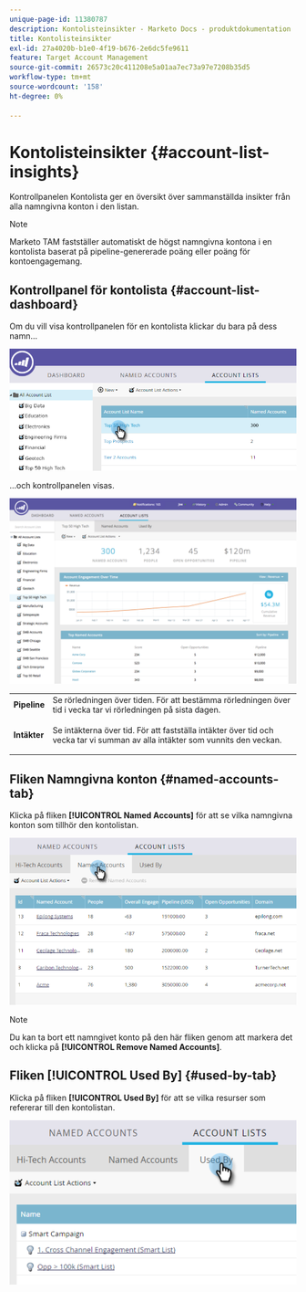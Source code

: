 ```yaml
---
unique-page-id: 11380787
description: Kontolisteinsikter - Marketo Docs - produktdokumentation
title: Kontolisteinsikter
exl-id: 27a4020b-b1e0-4f19-b676-2e6dc5fe9611
feature: Target Account Management
source-git-commit: 26573c20c411208e5a01aa7ec73a97e7208b35d5
workflow-type: tm+mt
source-wordcount: '158'
ht-degree: 0%

---
```


# Kontolisteinsikter {#account-list-insights}

Kontrollpanelen Kontolista ger en översikt över sammanställda insikter från alla namngivna konton i den listan.

>[!NOTE]
>
>Marketo TAM fastställer automatiskt de högst namngivna kontona i en kontolista baserat på pipeline-genererade poäng eller poäng för kontoengagemang.

## Kontrollpanel för kontolista {#account-list-dashboard}

Om du vill visa kontrollpanelen för en kontolista klickar du bara på dess namn...

![](assets/one-new.png)

...och kontrollpanelen visas.

![](assets/two-new-1.png)

<table>
 <tbody>
  <tr>
   <td colspan="1"><strong><span class="uicontrol">Pipeline</span></strong></td>
   <td colspan="1">Se rörledningen över tiden. För att bestämma rörledningen över tid i vecka tar vi rörledningen på sista dagen.</td>
  </tr>
  <tr>
   <td><strong><span class="uicontrol">Intäkter</span></strong></td>
   <td><p>Se intäkterna över tid. För att fastställa intäkter över tid och vecka tar vi summan av alla intäkter som vunnits den veckan.</p></td>
  </tr>
 </tbody>
</table>

## Fliken Namngivna konton {#named-accounts-tab}

Klicka på fliken **[!UICONTROL Named Accounts]** för att se vilka namngivna konton som tillhör den kontolistan.

![](assets/three-1.png)

>[!NOTE]
>
>Du kan ta bort ett namngivet konto på den här fliken genom att markera det och klicka på **[!UICONTROL Remove Named Accounts]**.

## Fliken [!UICONTROL Used By] {#used-by-tab}

Klicka på fliken **[!UICONTROL Used By]** för att se vilka resurser som refererar till den kontolistan.

![](assets/four-2.png)
